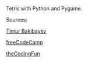 Tetris with Python and Pygame.

Sources:

[Timur Bakibayev](https://levelup.gitconnected.com/writing-tetris-in-python-2a16bddb5318)

[freeCodeCamp](https://www.youtube.com/watch?v=zfvxp7PgQ6c&ab_channel=freeCodeCamp.org)

[theCodingFun](https://thecodingfun.com/2021/11/04/use-pygame-to-create-tetris-game-an-updated-version/)


